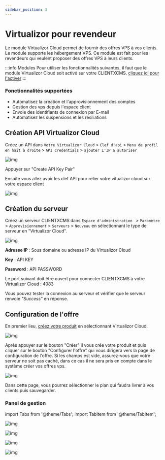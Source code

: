```yaml
---
sidebar_position: 3
---
```


# Virtualizor pour revendeur

Le module Virtualizor Cloud permet de fournir des offres VPS à vos clients. Le module supporte les hébergement VPS. Ce module est fait pour les revendeurs qui veulent proposer des offres VPS à leurs clients.

:::info Modules
Pour utiliser les fonctionnalités suivantes, il faut que le module Virtualizor Cloud soit activé sur votre CLIENTXCMS. [cliquez ici pour l'activer](../)
:::

### Fonctionnalités supportées 
- Automatisez la création et l'approvisionnement des comptes
- Gestion des vps depuis l'espace client
- Envoie des identifiants de connexion par E-mail
- Automatisez les suspensions et les résiliations

## Création API Virtualizor Cloud 
Créez un API dans `Votre Virtualizor Cloud` > `Clef d'api` > `Menu de profil en hait à droite` > `API credentials` > `ajouter L'IP a autoriser`

![img](/img/next_gen/extensions/modules/virtualizorcloud/image2.png)

Appuyer sur "Create API Key Pair"

Ensuite vous allez avoir les clef API pour relier votre vitualizor cloud sur votre espace client

![img](/img/next_gen/extensions/modules/virtualizorcloud/image3.png)

## Création du serveur

Créez un serveur CLIENTXCMS dans `Espace d'administration ` > `Paramètre` > `Approvisionnement` > `Serveurs` > `Nouveau` en sélectionnant le type de serveur en "Virtualizor Cloud".

![img](/img/next_gen/extensions/modules/virtualizorcloud/image.png)

**Adresse IP** : Sous domaine ou adresse IP du Virtualizor Cloud

**Key** : API KEY

**Password** : API PASSWORD

Le port suivant doit être ouvert pour connecter CLIENTXCMS à votre Virtualizor Cloud : 4083

Vous pouvez tester la connexion au serveur et vérifier que le serveur renvoie *"Success"* en réponse.

## Configuration de l'offre
En premier lieu, [créez votre produit](../../settings/store/products#création) en sélectionnant Virtualizor Cloud.

![img](/img/next_gen/extensions/modules/virtualizorcloud/image5.png)

Après appuyer sur le bouton "Créer" il vous crée votre produit et puis cliquer sur le bouton "Configurer l'offre" qui vous dirigera vers la page de configuration de l'offre. Si les champs est vide, assurez-vous que votre serveur ne soit pas caché, dans ce cas il ne sera pris en compte dans le système créer vos offres vps.

![img](/img/next_gen/extensions/modules/virtualizorcloud/image4.png)

Dans cette page, vous pourrez sélectionner le plan qui faudra livrer à vos clients puis sauvegarder.

### Panel de gestion

import Tabs from '@theme/Tabs';
import TabItem from '@theme/TabItem';

<Tabs>
<TabItem value="Interface" label="Interface">

![img](/img/next_gen/extensions/modules/virtualizorcloud/image6.png)

</TabItem>

<TabItem value="Reinstallation" label="Réinstallation">

![img](/img/next_gen/extensions/modules/virtualizorcloud/image7.png)

</TabItem>

<TabItem value="Nomhote" label="Nom d'hôte">

![img](/img/next_gen/extensions/modules/virtualizorcloud/image8.png)

</TabItem>

<TabItem value="password" label="Mot de passe">

![img](/img/next_gen/extensions/modules/virtualizorcloud/image9.png)

</TabItem>

</Tabs>
